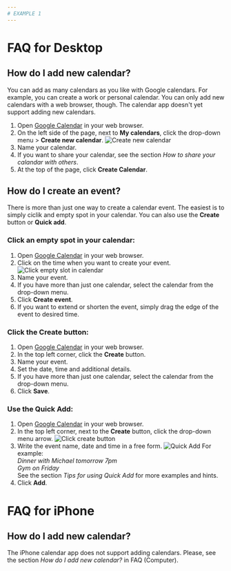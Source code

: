 ```yaml
---
# EXAMPLE 1
---
```

# FAQ for Desktop
## How do I add new calendar?
You can add as many calendars as you like with Google calendars. For example, you can create a work or personal calendar. You can only add new calendars with a web browser, though. The calendar app doesn't yet support adding new calendars.

1. Open [Google Calendar](https://calendar.google.com) in your web browser.
1. On the left side of the page, next to **My calendars**, click the drop-down menu  > **Create new calendar**.
![Create new calendar](https://dl.dropboxusercontent.com/u/30944204/Screenshot%202016-03-02%2012.11.33.png)
1. Name your calendar. 
1. If you want to share your calendar, see the section *How to share your calandar with others*.
1. At the top of the page, click **Create Calendar**.

## How do I create an event?
There is more than just one way to create a calendar event. The easiest is to simply ciclik and empty spot in your calendar. You can also use the **Create** button or **Quick add**. 

### Click an empty spot in your calendar:
1. Open [Google Calendar](https://calendar.google.com) in your web browser.
1. Click on the time when you want to create your event.
![Click empty slot in calendar](https://dl.dropboxusercontent.com/u/30944204/Screenshot%202016-03-02%2012.14.22.png)
1. Name your event.
1. If you have more than just one calendar, select the calendar from the drop-down menu.
1. Click **Create event**.
1. If you want to extend or shorten the event, simply drag the edge of the event to desired time.

### Click the Create button:
1. Open [Google Calendar](https://calendar.google.com) in your web browser.
1. In the top left corner, click the **Create** button.
1. Name your event.
1. Set the date, time and additional details.
1. If you have more than just one calendar, select the calendar from the drop-down menu.
1. Click **Save**.

### Use the Quick Add:
1. Open [Google Calendar](https://calendar.google.com) in your web browser.
1. In the top left corner, next to the **Create** button, click the drop-down menu arrow. 
![Click create button](https://dl.dropboxusercontent.com/u/30944204/Screenshot%202016-03-02%2012.16.14.png)
1. Write the event name, date and time in a free form. 
![Quick Add](https://dl.dropboxusercontent.com/u/30944204/Screenshot%202016-03-02%2012.19.05.png)
For example:  
  *Dinner with Michael tomorrow 7pm*  
  *Gym on Friday*  
  See the section *Tips for using Quick Add* for more examples and hints.
1. Click **Add**.

# FAQ for iPhone
## How do I add new calendar?
The iPhone calendar app does not support adding calendars. Please, see the section *How do I add new calendar?* in FAQ (Computer).